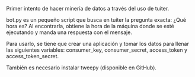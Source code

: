 Primer intento de hacer minería de datos a través del uso de tuíter.

bot.py es un pequeño script que busca en tuíter la pregunta exacta: ¿Qué hora es? Al encontrarla, obtiene la hora de la máquina donde se esté ejecutando y manda una respuesta con el mensaje.

Para usarlo, se tiene que crear una aplicación y tomar los datos para llenar las siguientes variables: consumer_key, consumer_secret, access_token y access_token_secret.

También es necesario instalar tweepy (disponible en GitHub).
